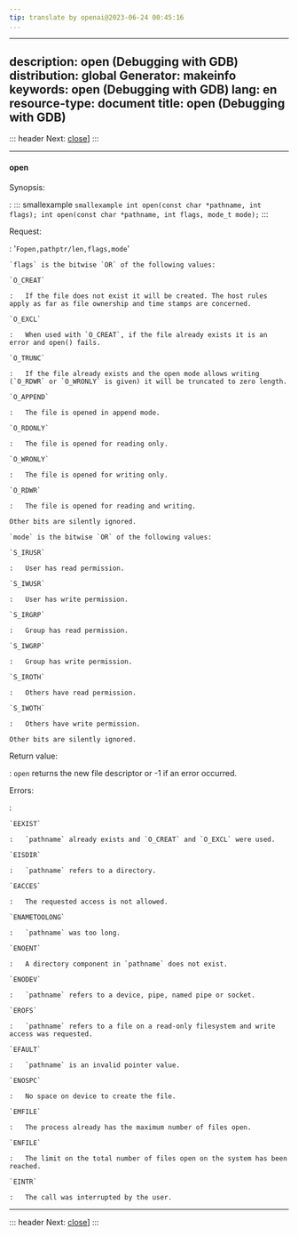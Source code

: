 ```yaml
---
tip: translate by openai@2023-06-24 00:45:16
...
```

---
description: open (Debugging with GDB)
distribution: global
Generator: makeinfo
keywords: open (Debugging with GDB)
lang: en
resource-type: document
title: open (Debugging with GDB)
---
::: header
Next: [close](close.html#close)]
:::

---

#### open

Synopsis:

:   ::: smallexample
``smallexample int open(const char *pathname, int flags); int open(const char *pathname, int flags, mode_t mode);``
:::

Request:

:   '`Fopen,pathptr/len,flags,mode`'

```
`flags` is the bitwise `OR` of the following values:

`O_CREAT`

:   If the file does not exist it will be created. The host rules apply as far as file ownership and time stamps are concerned.

`O_EXCL`

:   When used with `O_CREAT`, if the file already exists it is an error and open() fails.

`O_TRUNC`

:   If the file already exists and the open mode allows writing (`O_RDWR` or `O_WRONLY` is given) it will be truncated to zero length.

`O_APPEND`

:   The file is opened in append mode.

`O_RDONLY`

:   The file is opened for reading only.

`O_WRONLY`

:   The file is opened for writing only.

`O_RDWR`

:   The file is opened for reading and writing.

Other bits are silently ignored.

`mode` is the bitwise `OR` of the following values:

`S_IRUSR`

:   User has read permission.

`S_IWUSR`

:   User has write permission.

`S_IRGRP`

:   Group has read permission.

`S_IWGRP`

:   Group has write permission.

`S_IROTH`

:   Others have read permission.

`S_IWOTH`

:   Others have write permission.

Other bits are silently ignored.
```

Return value:

:   `open` returns the new file descriptor or -1 if an error occurred.

Errors:

:

```
`EEXIST`

:   `pathname` already exists and `O_CREAT` and `O_EXCL` were used.

`EISDIR`

:   `pathname` refers to a directory.

`EACCES`

:   The requested access is not allowed.

`ENAMETOOLONG`

:   `pathname` was too long.

`ENOENT`

:   A directory component in `pathname` does not exist.

`ENODEV`

:   `pathname` refers to a device, pipe, named pipe or socket.

`EROFS`

:   `pathname` refers to a file on a read-only filesystem and write access was requested.

`EFAULT`

:   `pathname` is an invalid pointer value.

`ENOSPC`

:   No space on device to create the file.

`EMFILE`

:   The process already has the maximum number of files open.

`ENFILE`

:   The limit on the total number of files open on the system has been reached.

`EINTR`

:   The call was interrupted by the user.
```

---

::: header
Next: [close](close.html#close)]
:::
